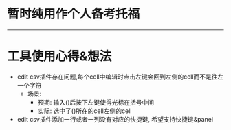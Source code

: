 # 暂时纯用作个人备考托福




---

# 工具使用心得&想法
* edit csv插件存在问题,每个cell中编辑时点击左键会回到左侧的cell而不是往左一个字符
  * 场景: 
    * 预期: 输入()后按下左键使得光标在括号中间
    * 实际: 选中了()所在的cell左侧的cell
* edit csv插件添加一行或者一列没有对应的快捷键, 希望支持快捷键&panel
